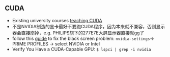 ## CUDA
- Existing university courses [teaching CUDA](https://developer.nvidia.com/educators/existing-courses)
- 不是NVIDIA制造的显卡最好不要跑CUDA程序，因为本来就不兼容，否则显示器会直接崩掉，e.g. PHILIPS旗下的277E7E大屏显示器直接就gg了
- follow this [guide](http://justanoobpassingby.blogspot.com/2017/01/install-cuda-toolkit-on-ubuntu.html) to fix the black screen problem: `nvidia-settings`-> PRIME PROFILES -> select NVIDIA or Intel
- Verify You Have a CUDA-Capable GPU: `$ lspci | grep -i nvidia`
